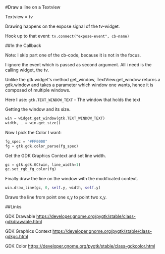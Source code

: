 

#Draw a line on a Textview


Textview = tv

Drawing happens on the expose signal of the tv-widget.

Hook up to that event:
`tv.connect("expose-event", cb-name)`


##In the Callback

Note:
I skip part one of the cb-code, because it is not in the focus.

I ignore the event which is passed as second argument.
All i need is the calling widget, the tv.

Unlike the gtk.widget's method get_window,
TextView.get_window returns a gdk.window and takes a parameter which window one wants,
hence it is composed of multiple windows.

Here I use:
`gtk.TEXT_WINDOW_TEXT` - The window that holds the text

Getting the window and its size.

```python
win = widget.get_window(gtk.TEXT_WINDOW_TEXT)
width, _ = win.get_size()
```

Now I pick the Color I want:

```python
fg_spec = "#FF0000"
fg = gtk.gdk.color_parse(fg_spec)
```

Get the GDK Graphics Context and set line width.

```python
gc = gtk.gdk.GC(win, line_width=1)
gc.set_rgb_fg_color(fg)
```
Finally draw the line on the window with the modificated context.

```python
win.draw_line(gc, 0, self.y, width, self.y)
```
Draws the line from point one x,y to point two x,y.


##Links

GDK Drawable
https://developer.gnome.org/pygtk/stable/class-gdkdrawable.html

GDK Graphics Context
https://developer.gnome.org/pygtk/stable/class-gdkgc.html

GDK Color
https://developer.gnome.org/pygtk/stable/class-gdkcolor.html